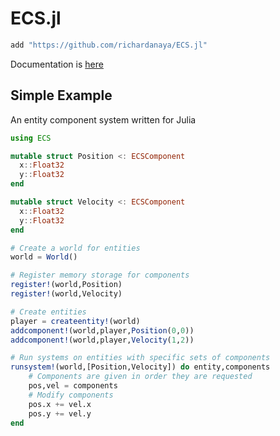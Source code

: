 # ECS.jl

```julia
add "https://github.com/richardanaya/ECS.jl"
```
Documentation is [here](https://richardanaya.github.io/ECS.jl/build/index.html)

## Simple Example

An entity component system written for Julia

```julia
using ECS

mutable struct Position <: ECSComponent
  x::Float32
  y::Float32
end

mutable struct Velocity <: ECSComponent
  x::Float32
  y::Float32
end

# Create a world for entities
world = World()

# Register memory storage for components
register!(world,Position)
register!(world,Velocity)

# Create entities
player = createentity!(world)
addcomponent!(world,player,Position(0,0))
addcomponent!(world,player,Velocity(1,2))

# Run systems on entities with specific sets of components
runsystem!(world,[Position,Velocity]) do entity,components
    # Components are given in order they are requested
    pos,vel = components
    # Modify components
    pos.x += vel.x
    pos.y += vel.y
end
```
